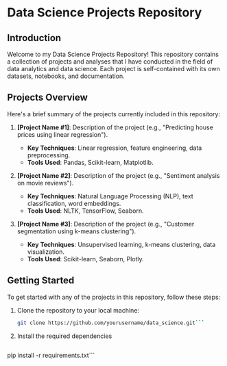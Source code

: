 # Data Science Projects Repository

## Introduction
Welcome to my Data Science Projects Repository! This repository contains a collection of projects and analyses that I have conducted in the field of data analytics and data science. Each project is self-contained with its own datasets, notebooks, and documentation. 

## Projects Overview

Here's a brief summary of the projects currently included in this repository:

1. **[Project Name #1]**: Description of the project (e.g., "Predicting house prices using linear regression").
   - **Key Techniques**: Linear regression, feature engineering, data preprocessing.
   - **Tools Used**: Pandas, Scikit-learn, Matplotlib.

2. **[Project Name #2]**: Description of the project (e.g., "Sentiment analysis on movie reviews").
   - **Key Techniques**: Natural Language Processing (NLP), text classification, word embeddings.
   - **Tools Used**: NLTK, TensorFlow, Seaborn.

3. **[Project Name #3]**: Description of the project (e.g., "Customer segmentation using k-means clustering").
   - **Key Techniques**: Unsupervised learning, k-means clustering, data visualization.
   - **Tools Used**: Scikit-learn, Seaborn, Plotly.
  
## Getting Started

To get started with any of the projects in this repository, follow these steps:

1. Clone the repository to your local machine:

   ```bash
   git clone https://github.com/yourusername/data_science.git```
2. Install the required dependencies
   ```cd data_science
pip install -r requirements.txt```

